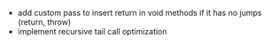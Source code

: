 ﻿- add custom pass to insert return in void methods if it has no jumps (return, throw)
- implement recursive tail call optimization